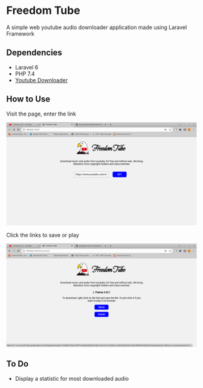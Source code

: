 # Freedom Tube  
A simple web youtube audio downloader application made using Laravel Framework  
## Dependencies
+ Laravel 6  
+ PHP 7.4  
+ [Youtube Downloader](https://github.com/Athlon1600/youtube-downloader)  
## How to Use  
Visit the page, enter the link  
  
![a](https://github.com/RussianMartabak/freedom-tube/blob/main/readme-img/1.png)  
  
Click the links to save or play  
  
![a](https://github.com/RussianMartabak/freedom-tube/blob/main/readme-img/2.png)  

## To Do  
+ Display a statistic for most downloaded audio  
